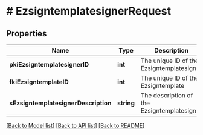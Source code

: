 # # EzsigntemplatesignerRequest

## Properties

Name | Type | Description | Notes
------------ | ------------- | ------------- | -------------
**pkiEzsigntemplatesignerID** | **int** | The unique ID of the Ezsigntemplatesigner | [optional]
**fkiEzsigntemplateID** | **int** | The unique ID of the Ezsigntemplate |
**sEzsigntemplatesignerDescription** | **string** | The description of the Ezsigntemplatesigner |

[[Back to Model list]](../../README.md#models) [[Back to API list]](../../README.md#endpoints) [[Back to README]](../../README.md)
